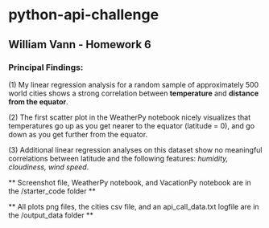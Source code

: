 # python-api-challenge

## William Vann - Homework 6

### Principal Findings:

(1) My linear regression analysis for a random sample of approximately 500 world cities shows a strong correlation between **temperature** and **distance from the equator**. 

(2) The first scatter plot in the WeatherPy notebook nicely visualizes that temperatures go up as you get nearer to the equator (latitude = 0), and go down as you get further from the equator.

(3) Additional linear regression analyses on this dataset show no meaningful correlations between latitude and the following features: _humidity, cloudiness, wind speed_.

** Screenshot file, WeatherPy notebook, and VacationPy notebook are in the /starter_code folder **

** All plots png files, the cities csv file, and an api_call_data.txt logfile are in the /output_data folder **  